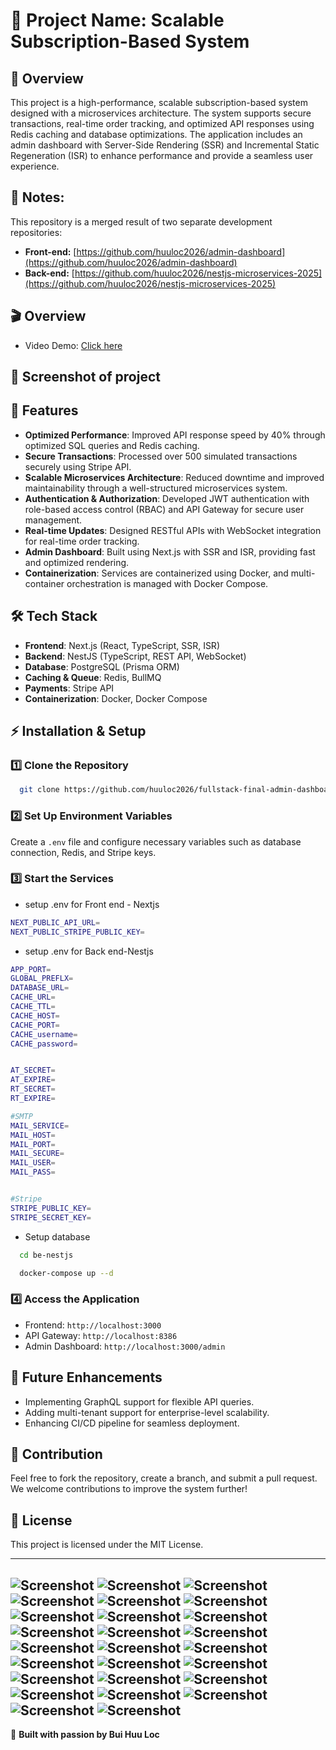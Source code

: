 # 📌 Project Name: Scalable Subscription-Based System

## 📖 Overview
This project is a high-performance, scalable subscription-based system designed with a microservices architecture. The system supports secure transactions, real-time order tracking, and optimized API responses using Redis caching and database optimizations. The application includes an admin dashboard with Server-Side Rendering (SSR) and Incremental Static Regeneration (ISR) to enhance performance and provide a seamless user experience.
## 📝 Notes:

This repository is a merged result of two separate development repositories:

- **Front-end:** [https://github.com/huuloc2026/admin-dashboard](https://github.com/huuloc2026/admin-dashboard)
- **Back-end:** [https://github.com/huuloc2026/nestjs-microservices-2025](https://github.com/huuloc2026/nestjs-microservices-2025)

## 🎬 Overview
- Video Demo: [Click here](https://www.youtube.com/watch?v=4OVb5hOW2Js)

## 👀 Screenshot of project

## 🚀 Features
- **Optimized Performance**: Improved API response speed by 40% through optimized SQL queries and Redis caching.
- **Secure Transactions**: Processed over 500 simulated transactions securely using Stripe API.
- **Scalable Microservices Architecture**: Reduced downtime and improved maintainability through a well-structured microservices system.
- **Authentication & Authorization**: Developed JWT authentication with role-based access control (RBAC) and API Gateway for secure user management.
- **Real-time Updates**: Designed RESTful APIs with WebSocket integration for real-time order tracking.
- **Admin Dashboard**: Built using Next.js with SSR and ISR, providing fast and optimized rendering.
- **Containerization**: Services are containerized using Docker, and multi-container orchestration is managed with Docker Compose.

## 🛠 Tech Stack
- **Frontend**: Next.js (React, TypeScript, SSR, ISR)
- **Backend**: NestJS (TypeScript, REST API, WebSocket)
- **Database**: PostgreSQL (Prisma ORM)
- **Caching & Queue**: Redis, BullMQ
- **Payments**: Stripe API
- **Containerization**: Docker, Docker Compose

## ⚡ Installation & Setup
### 1️⃣ Clone the Repository
```bash
  git clone https://github.com/huuloc2026/fullstack-final-admin-dashboard
```

### 2️⃣ Set Up Environment Variables
Create a `.env` file and configure necessary variables such as database connection, Redis, and Stripe keys.

### 3️⃣ Start the Services

- setup .env for Front end - Nextjs
```bash
NEXT_PUBLIC_API_URL=
NEXT_PUBLIC_STRIPE_PUBLIC_KEY=
```
- setup .env for Back end-Nestjs
```bash
APP_PORT=
GLOBAL_PREFLX=
DATABASE_URL=
CACHE_URL=
CACHE_TTL=
CACHE_HOST=
CACHE_PORT=
CACHE_username=
CACHE_password=


AT_SECRET=
AT_EXPIRE=
RT_SECRET=
RT_EXPIRE=

#SMTP 
MAIL_SERVICE=
MAIL_HOST=
MAIL_PORT=
MAIL_SECURE=
MAIL_USER=
MAIL_PASS=


#Stripe
STRIPE_PUBLIC_KEY=
STRIPE_SECRET_KEY=


```
- Setup database
```bash
  cd be-nestjs
```
```bash
  docker-compose up --d
```

### 4️⃣ Access the Application
- Frontend: `http://localhost:3000`
- API Gateway: `http://localhost:8386`
- Admin Dashboard: `http://localhost:3000/admin`

## 📌 Future Enhancements
- Implementing GraphQL support for flexible API queries.
- Adding multi-tenant support for enterprise-level scalability.
- Enhancing CI/CD pipeline for seamless deployment.

## 🤝 Contribution
Feel free to fork the repository, create a branch, and submit a pull request. We welcome contributions to improve the system further!

## 📜 License
This project is licensed under the MIT License.

---
![Screenshot](be-nestjs/screenshot/bullboard.png/)
![Screenshot](be-nestjs/screenshot/cached-token.png/)
![Screenshot](be-nestjs/screenshot/sendEmail-Bull.png/)
![Screenshot](be-nestjs/screenshot/swagger-ui.png)
![Screenshot](screenshot/fullstack001.png)
![Screenshot](screenshot/fullstack002.png)
![Screenshot](screenshot/fullstack003.png)
![Screenshot](screenshot/fullstack004.png)
![Screenshot](screenshot/fullstack005.png)
![Screenshot](screenshot/fullstack006.png)
![Screenshot](screenshot/fullstack007.png)
![Screenshot](screenshot/fullstack008.png)
![Screenshot](screenshot/fullstack009.png)
![Screenshot](screenshot/fullstack010.png)
![Screenshot](screenshot/fullstack011.png)
![Screenshot](screenshot/fullstack012.png)
![Screenshot](screenshot/fullstack013.png)
![Screenshot](screenshot/fullstack014.png)
![Screenshot](screenshot/fullstack015.png)
![Screenshot](screenshot/fullstack016.png)
![Screenshot](screenshot/fullstack017.png)
![Screenshot](screenshot/fullstack018.png)
![Screenshot](screenshot/fullstack019.png)
![Screenshot](screenshot/fullstack020.png)
![Screenshot](screenshot/fullstack021.png)
![Screenshot](screenshot/fullstack022.png)
---
🚀 **Built with passion by Bui Huu Loc**
